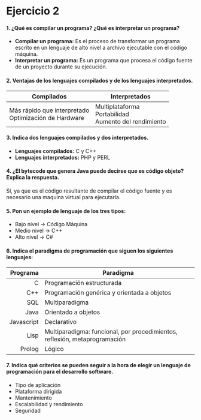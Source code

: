 # Ejercicio 2
#### 1. ¿Qué es compilar un programa? ¿Qué es interpretar un programa?
- **Compilar un programa:** Es el proceso de transformar un programa escrito en un lenguaje de alto nivel a archivo ejecutable con el código máquina.
- **Interpretar un programa:** Es un programa que procesa el código fuente de un proyecto durante su ejecución. 

#### 2. Ventajas de los lenguajes compilados y de los lenguajes interpretados.
Compilados | Interpretados
-----------|--------------
 Más rápido que interpretado<br/> Optimización de Hardware  | Multiplataforma<br/> Portabilidad<br/> Aumento del rendimiento

#### 3. Indica dos lenguajes compilados y dos interpretados.
- **Lenguajes compilados:** C y C++
- **Lenguajes interpretados:** PHP y PERL

#### 4. ¿El bytecode que genera Java puede decirse que es código objeto? Explica la respuesta.
Sí, ya que es el código resultante de compilar el código fuente y es necesario una maquina virtual para ejecutarla.

#### 5. Pon un ejemplo de lenguaje de los tres tipos:
- Bajo nivel → Código Máquina
- Medio nivel → C++
- Alto nivel → C#

#### 6. Indica el paradigma de programación que siguen los siguientes lenguajes:
 Programa | Paradigma 
--:|---------- 
 C | Programación estructurada
 C++ | Programación genérica y orientada a objetos
 SQL | Multiparadigma
 Java | Orientado a objetos
 Javascript | Declarativo
 Lisp | Multiparadigma: funcional, por procedimientos, reflexión, metaprogramación
 Prolog | Lógico

#### 7. Indica qué criterios se pueden seguir a la hora de elegir un lenguaje de programación para el desarrollo software.
- Tipo de aplicación 
- Plataforma dirigida
- Mantenimiento
- Escalabilidad y rendimiento
- Seguridad